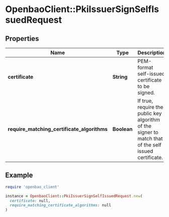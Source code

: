 # OpenbaoClient::PkiIssuerSignSelfIssuedRequest

## Properties

| Name | Type | Description | Notes |
| ---- | ---- | ----------- | ----- |
| **certificate** | **String** | PEM-format self-issued certificate to be signed. | [optional] |
| **require_matching_certificate_algorithms** | **Boolean** | If true, require the public key algorithm of the signer to match that of the self issued certificate. | [optional][default to false] |

## Example

```ruby
require 'openbao_client'

instance = OpenbaoClient::PkiIssuerSignSelfIssuedRequest.new(
  certificate: null,
  require_matching_certificate_algorithms: null
)
```

